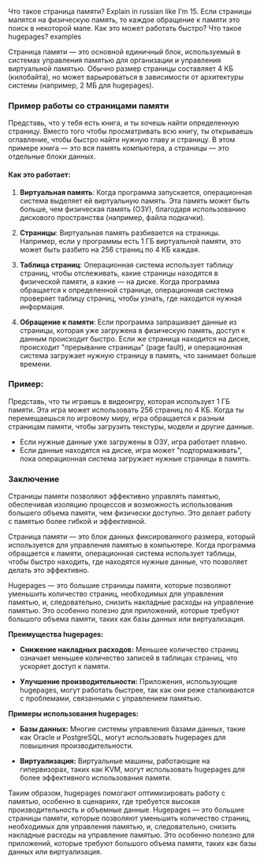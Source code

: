 Что такое страница памяти? Explain in russian like I'm 15.
 Если страницы мапятся на физическую память, то каждое обращение к памяти это 
поиск в некоторой мапе. Как это может работать быстро?
 Что такое hugepages? examples


Страница памяти — это основной единичный блок, используемый в системах управления памятью для организации и управления виртуальной памятью. Обычно размер страницы составляет 4 КБ (килобайта), но может варьироваться в зависимости от архитектуры системы (например, 2 МБ для hugepages).

### Пример работы со страницами памяти

Представь, что у тебя есть книга, и ты хочешь найти определенную страницу. Вместо того чтобы просматривать всю книгу, ты открываешь оглавление, чтобы быстро найти нужную главу и страницу. В этом примере книга — это вся память компьютера, а страницы — это отдельные блоки данных.

#### Как это работает:

1. **Виртуальная память**: Когда программа запускается, операционная система выделяет ей виртуальную память. Эта память может быть больше, чем физическая память (ОЗУ), благодаря использованию дискового пространства (например, файла подкачки).

2. **Страницы**: Виртуальная память разбивается на страницы. Например, если у программы есть 1 ГБ виртуальной памяти, это может быть разбито на 256 страниц по 4 КБ каждая.

3. **Таблица страниц**: Операционная система использует таблицу страниц, чтобы отслеживать, какие страницы находятся в физической памяти, а какие — на диске. Когда программа обращается к определенной странице, операционная система проверяет таблицу страниц, чтобы узнать, где находится нужная информация.

4. **Обращение к памяти**: Если программа запрашивает данные из страницы, которая уже загружена в физическую память, доступ к данным происходит быстро. Если же страница находится на диске, происходит "прерывание страницы" (page fault), и операционная система загружает нужную страницу в память, что занимает больше времени.

### Пример:

Представь, что ты играешь в видеоигру, которая использует 1 ГБ памяти. Эта игра может использовать 256 страниц по 4 КБ. Когда ты перемещаешься по игровому миру, игра обращается к разным страницам памяти, чтобы загрузить текстуры, модели и другие данные.

- Если нужные данные уже загружены в ОЗУ, игра работает плавно.
- Если данные находятся на диске, игра может "подтормаживать", пока операционная система загружает нужные страницы в память.

### Заключение

Страницы памяти позволяют эффективно управлять памятью, обеспечивая изоляцию процессов и возможность использования большего объема памяти, чем физически доступно. Это делает работу с памятью более гибкой и эффективной.

Страница памяти — это блок данных фиксированного размера, который используется для управления памятью в компьютере. Когда программа обращается к памяти, операционная система использует таблицы, чтобы быстро находить, где находятся нужные данные, что позволяет делать это эффективно.

Hugepages — это большие страницы памяти, которые позволяют уменьшить количество страниц, необходимых для управления памятью, и, следовательно, снизить накладные расходы на управление памятью. Это особенно полезно для приложений, которые требуют большого объема памяти, таких как базы данных или виртуализация.

**Преимущества hugepages:**

- **Снижение накладных расходов:** Меньшее количество страниц означает меньшее количество записей в таблицах страниц, что ускоряет доступ к памяти.
  
- **Улучшение производительности:** Приложения, использующие hugepages, могут работать быстрее, так как они реже сталкиваются с проблемами, связанными с управлением памятью.

**Примеры использования hugepages:**

- **Базы данных:** Многие системы управления базами данных, такие как Oracle и PostgreSQL, могут использовать hugepages для повышения производительности.

- **Виртуализация:** Виртуальные машины, работающие на гипервизорах, таких как KVM, могут использовать hugepages для более эффективного использования памяти.

Таким образом, hugepages помогают оптимизировать работу с памятью, особенно в сценариях, где требуется высокая производительность и объемные данные.
Hugepages — это большие страницы памяти, которые позволяют уменьшить количество страниц, необходимых для управления памятью, и, следовательно, снизить накладные расходы на управление памятью. Это особенно полезно для приложений, которые требуют большого объема памяти, таких как базы данных или виртуализация.